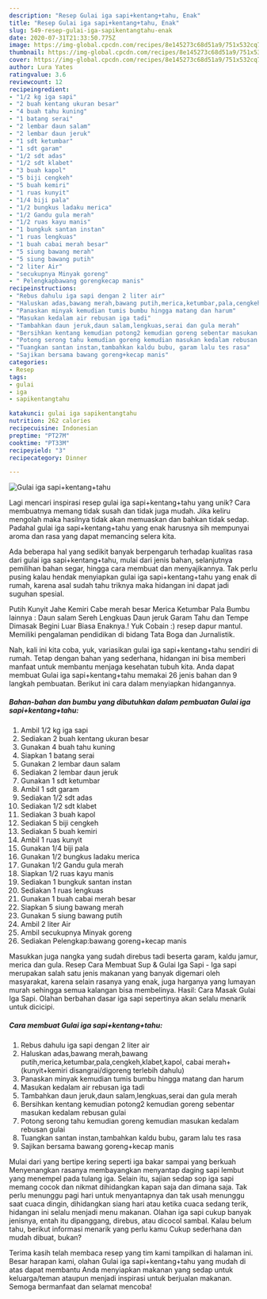 ```yaml
---
description: "Resep Gulai iga sapi+kentang+tahu, Enak"
title: "Resep Gulai iga sapi+kentang+tahu, Enak"
slug: 549-resep-gulai-iga-sapikentangtahu-enak
date: 2020-07-31T21:33:50.775Z
image: https://img-global.cpcdn.com/recipes/8e145273c68d51a9/751x532cq70/gulai-iga-sapikentangtahu-foto-resep-utama.jpg
thumbnail: https://img-global.cpcdn.com/recipes/8e145273c68d51a9/751x532cq70/gulai-iga-sapikentangtahu-foto-resep-utama.jpg
cover: https://img-global.cpcdn.com/recipes/8e145273c68d51a9/751x532cq70/gulai-iga-sapikentangtahu-foto-resep-utama.jpg
author: Lura Yates
ratingvalue: 3.6
reviewcount: 12
recipeingredient:
- "1/2 kg iga sapi"
- "2 buah kentang ukuran besar"
- "4 buah tahu kuning"
- "1 batang serai"
- "2 lembar daun salam"
- "2 lembar daun jeruk"
- "1 sdt ketumbar"
- "1 sdt garam"
- "1/2 sdt adas"
- "1/2 sdt klabet"
- "3 buah kapol"
- "5 biji cengkeh"
- "5 buah kemiri"
- "1 ruas kunyit"
- "1/4 biji pala"
- "1/2 bungkus ladaku merica"
- "1/2 Gandu gula merah"
- "1/2 ruas kayu manis"
- "1 bungkuk santan instan"
- "1 ruas lengkuas"
- "1 buah cabai merah besar"
- "5 siung bawang merah"
- "5 siung bawang putih"
- "2 liter Air"
- "secukupnya Minyak goreng"
- " Pelengkapbawang gorengkecap manis"
recipeinstructions:
- "Rebus dahulu iga sapi dengan 2 liter air"
- "Haluskan adas,bawang merah,bawang putih,merica,ketumbar,pala,cengkeh,klabet,kapol, cabai merah+(kunyit+kemiri disangrai/digoreng terlebih dahulu)"
- "Panaskan minyak kemudian tumis bumbu hingga matang dan harum"
- "Masukan kedalam air rebusan iga tadi"
- "Tambahkan daun jeruk,daun salam,lengkuas,serai dan gula merah"
- "Bersihkan kentang kemudian potong2 kemudian goreng sebentar masukan kedalam rebusan gulai"
- "Potong serong tahu kemudian goreng kemudian masukan kedalam rebusan gulai"
- "Tuangkan santan instan,tambahkan kaldu bubu, garam lalu tes rasa"
- "Sajikan bersama bawang goreng+kecap manis"
categories:
- Resep
tags:
- gulai
- iga
- sapikentangtahu

katakunci: gulai iga sapikentangtahu 
nutrition: 262 calories
recipecuisine: Indonesian
preptime: "PT27M"
cooktime: "PT33M"
recipeyield: "3"
recipecategory: Dinner

---
```



![Gulai iga sapi+kentang+tahu](https://img-global.cpcdn.com/recipes/8e145273c68d51a9/751x532cq70/gulai-iga-sapikentangtahu-foto-resep-utama.jpg)

Lagi mencari inspirasi resep gulai iga sapi+kentang+tahu yang unik? Cara membuatnya memang tidak susah dan tidak juga mudah. Jika keliru mengolah maka hasilnya tidak akan memuaskan dan bahkan tidak sedap. Padahal gulai iga sapi+kentang+tahu yang enak harusnya sih mempunyai aroma dan rasa yang dapat memancing selera kita.

Ada beberapa hal yang sedikit banyak berpengaruh terhadap kualitas rasa dari gulai iga sapi+kentang+tahu, mulai dari jenis bahan, selanjutnya pemilihan bahan segar, hingga cara membuat dan menyajikannya. Tak perlu pusing kalau hendak menyiapkan gulai iga sapi+kentang+tahu yang enak di rumah, karena asal sudah tahu triknya maka hidangan ini dapat jadi suguhan spesial.

Putih Kunyit Jahe Kemiri Cabe merah besar Merica Ketumbar Pala Bumbu lainnya : Daun salam Sereh Lengkuas Daun jeruk Garam Tahu dan Tempe Dimasak Begini Luar Biasa Enaknya.! Yuk Cobain :) resep dapur mantul. Memiliki pengalaman pendidikan di bidang Tata Boga dan Jurnalistik.


Nah, kali ini kita coba, yuk, variasikan gulai iga sapi+kentang+tahu sendiri di rumah. Tetap dengan bahan yang sederhana, hidangan ini bisa memberi manfaat untuk membantu menjaga kesehatan tubuh kita. Anda dapat membuat Gulai iga sapi+kentang+tahu memakai 26 jenis bahan dan 9 langkah pembuatan. Berikut ini cara dalam menyiapkan hidangannya.

<!--inarticleads1-->

##### Bahan-bahan dan bumbu yang dibutuhkan dalam pembuatan Gulai iga sapi+kentang+tahu:

1. Ambil 1/2 kg iga sapi
1. Sediakan 2 buah kentang ukuran besar
1. Gunakan 4 buah tahu kuning
1. Siapkan 1 batang serai
1. Gunakan 2 lembar daun salam
1. Sediakan 2 lembar daun jeruk
1. Gunakan 1 sdt ketumbar
1. Ambil 1 sdt garam
1. Sediakan 1/2 sdt adas
1. Sediakan 1/2 sdt klabet
1. Sediakan 3 buah kapol
1. Sediakan 5 biji cengkeh
1. Sediakan 5 buah kemiri
1. Ambil 1 ruas kunyit
1. Gunakan 1/4 biji pala
1. Gunakan 1/2 bungkus ladaku merica
1. Gunakan 1/2 Gandu gula merah
1. Siapkan 1/2 ruas kayu manis
1. Sediakan 1 bungkuk santan instan
1. Sediakan 1 ruas lengkuas
1. Gunakan 1 buah cabai merah besar
1. Siapkan 5 siung bawang merah
1. Gunakan 5 siung bawang putih
1. Ambil 2 liter Air
1. Ambil secukupnya Minyak goreng
1. Sediakan  Pelengkap:bawang goreng+kecap manis


Masukkan juga nangka yang sudah direbus tadi beserta garam, kaldu jamur, merica dan gula. Resep Cara Membuat Sup &amp; Gulai Iga Sapi - Iga sapi merupakan salah satu jenis makanan yang banyak digemari oleh masyarakat, karena selain rasanya yang enak, juga harganya yang lumayan murah sehingga semua kalangan bisa membelinya. Hasil: Cara Masak Gulai Iga Sapi. Olahan berbahan dasar iga sapi sepertinya akan selalu menarik untuk dicicipi. 

<!--inarticleads2-->

##### Cara membuat Gulai iga sapi+kentang+tahu:

1. Rebus dahulu iga sapi dengan 2 liter air
1. Haluskan adas,bawang merah,bawang putih,merica,ketumbar,pala,cengkeh,klabet,kapol, cabai merah+(kunyit+kemiri disangrai/digoreng terlebih dahulu)
1. Panaskan minyak kemudian tumis bumbu hingga matang dan harum
1. Masukan kedalam air rebusan iga tadi
1. Tambahkan daun jeruk,daun salam,lengkuas,serai dan gula merah
1. Bersihkan kentang kemudian potong2 kemudian goreng sebentar masukan kedalam rebusan gulai
1. Potong serong tahu kemudian goreng kemudian masukan kedalam rebusan gulai
1. Tuangkan santan instan,tambahkan kaldu bubu, garam lalu tes rasa
1. Sajikan bersama bawang goreng+kecap manis


Mulai dari yang bertipe kering seperti iga bakar sampai yang berkuah Menyenangkan rasanya membayangkan menyantap daging sapi lembut yang menempel pada tulang iga. Selain itu, sajian sedap sop iga sapi memang cocok dan nikmat dihidangkan kapan saja dan dimana saja. Tak perlu menunggu pagi hari untuk menyantapnya dan tak usah menunggu saat cuaca dingin, dihidangkan siang hari atau ketika cuaca sedang terik, hidangan ini selalu menjadi menu makanan. Olahan iga sapi cukup banyak jenisnya, entah itu dipanggang, direbus, atau dicocol sambal. Kalau belum tahu, berikut informasi menarik yang perlu kamu Cukup sederhana dan mudah dibuat, bukan? 

Terima kasih telah membaca resep yang tim kami tampilkan di halaman ini. Besar harapan kami, olahan Gulai iga sapi+kentang+tahu yang mudah di atas dapat membantu Anda menyiapkan makanan yang sedap untuk keluarga/teman ataupun menjadi inspirasi untuk berjualan makanan. Semoga bermanfaat dan selamat mencoba!
